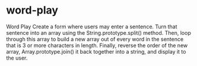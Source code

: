 # word-play

Word Play
Create a form where users may enter a sentence.
Turn that sentence into an array using the String.prototype.split() method.
Then, loop through this array to build a new array out of every word in the sentence that is 3 or more characters in length.
Finally, reverse the order of the new array, Array.prototype.join() it back together into a string, and display it to the user.
